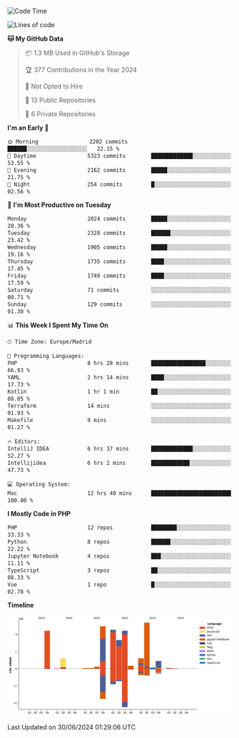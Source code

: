 <!--START_SECTION:waka-->
![Code Time](http://img.shields.io/badge/Code%20Time-235%20hrs%2018%20mins-blue)

![Lines of code](https://img.shields.io/badge/From%20Hello%20World%20I%27ve%20Written-31.4%20million%20lines%20of%20code-blue)

**🐱 My GitHub Data** 

> 📦 1.3 MB Used in GitHub's Storage 
 > 
> 🏆 377 Contributions in the Year 2024
 > 
> 🚫 Not Opted to Hire
 > 
> 📜 13 Public Repositories 
 > 
> 🔑 6 Private Repositories 
 > 
**I'm an Early 🐤** 

```text
🌞 Morning                2202 commits        ██████░░░░░░░░░░░░░░░░░░░   22.15 % 
🌆 Daytime                5323 commits        █████████████░░░░░░░░░░░░   53.55 % 
🌃 Evening                2162 commits        █████░░░░░░░░░░░░░░░░░░░░   21.75 % 
🌙 Night                  254 commits         █░░░░░░░░░░░░░░░░░░░░░░░░   02.56 % 
```
📅 **I'm Most Productive on Tuesday** 

```text
Monday                   2024 commits        █████░░░░░░░░░░░░░░░░░░░░   20.36 % 
Tuesday                  2328 commits        ██████░░░░░░░░░░░░░░░░░░░   23.42 % 
Wednesday                1905 commits        █████░░░░░░░░░░░░░░░░░░░░   19.16 % 
Thursday                 1735 commits        ████░░░░░░░░░░░░░░░░░░░░░   17.45 % 
Friday                   1749 commits        ████░░░░░░░░░░░░░░░░░░░░░   17.59 % 
Saturday                 71 commits          ░░░░░░░░░░░░░░░░░░░░░░░░░   00.71 % 
Sunday                   129 commits         ░░░░░░░░░░░░░░░░░░░░░░░░░   01.30 % 
```


📊 **This Week I Spent My Time On** 

```text
🕑︎ Time Zone: Europe/Madrid

💬 Programming Languages: 
PHP                      8 hrs 28 mins       █████████████████░░░░░░░░   66.93 % 
YAML                     2 hrs 14 mins       ████░░░░░░░░░░░░░░░░░░░░░   17.73 % 
Kotlin                   1 hr 1 min          ██░░░░░░░░░░░░░░░░░░░░░░░   08.05 % 
Terraform                14 mins             ░░░░░░░░░░░░░░░░░░░░░░░░░   01.93 % 
Makefile                 9 mins              ░░░░░░░░░░░░░░░░░░░░░░░░░   01.27 % 

🔥 Editors: 
IntelliJ IDEA            6 hrs 37 mins       █████████████░░░░░░░░░░░░   52.27 % 
Intellijidea             6 hrs 2 mins        ████████████░░░░░░░░░░░░░   47.73 % 

💻 Operating System: 
Mac                      12 hrs 40 mins      █████████████████████████   100.00 % 
```

**I Mostly Code in PHP** 

```text
PHP                      12 repos            ████████░░░░░░░░░░░░░░░░░   33.33 % 
Python                   8 repos             ██████░░░░░░░░░░░░░░░░░░░   22.22 % 
Jupyter Notebook         4 repos             ███░░░░░░░░░░░░░░░░░░░░░░   11.11 % 
TypeScript               3 repos             ██░░░░░░░░░░░░░░░░░░░░░░░   08.33 % 
Vue                      1 repo              █░░░░░░░░░░░░░░░░░░░░░░░░   02.78 % 
```



**Timeline**

![Lines of Code chart](https://raw.githubusercontent.com/danisoronellas/danisoronellas/main/assets/bar_graph.png)


 Last Updated on 30/06/2024 01:29:06 UTC
<!--END_SECTION:waka-->
